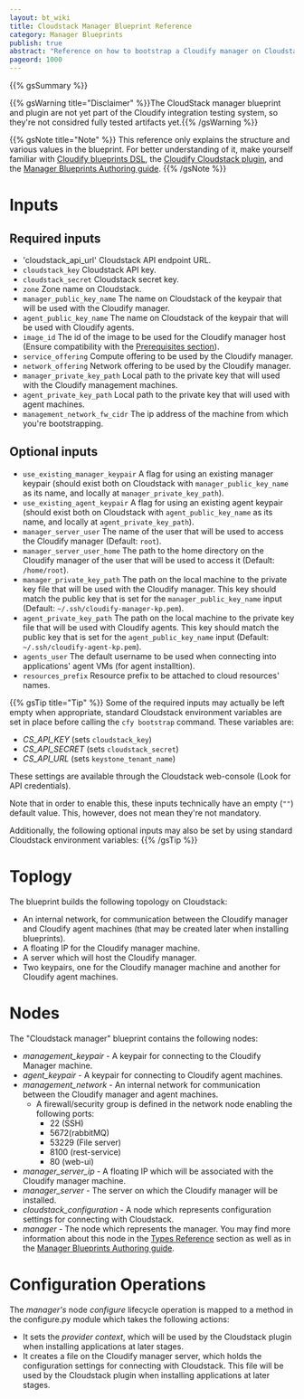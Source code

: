 ```yaml
---
layout: bt_wiki
title: Cloudstack Manager Blueprint Reference
category: Manager Blueprints
publish: true
abstract: "Reference on how to bootstrap a Cloudify manager on Cloudstack with networking"
pageord: 1000
---
```


{{% gsSummary %}}

{{% gsWarning title="Disclaimer" %}}The CloudStack manager blueprint and plugin are not yet part of the Cloudify integration testing system, so they're not considred fully tested artifacts yet.{{% /gsWarning %}}


{{% gsNote title="Note" %}}
This reference only explains the structure and various values in the blueprint. For better understanding of it, make yourself familiar with [Cloudify blueprints DSL](guide-blueprint.html), the [Cloudify Cloudstack plugin](http://github.com/cloudify-cosmo/cloudify-cloudstack-plugin), and the [Manager Blueprints Authoring guide](guide-authoring-manager-blueprints.html).
{{% /gsNote %}}

# Inputs

## Required inputs
* 'cloudstack_api_url' Cloudstack API endpoint URL.
* `cloudstack_key` Cloudstack API key.
* `cloudstack_secret` Cloudstack secret key.
* `zone` Zone name on Cloudstack.
* `manager_public_key_name` The name on Cloudstack of the keypair that will be used with the Cloudify manager.
* `agent_public_key_name` The name on Cloudstack of the keypair that will be used with Cloudify agents.
* `image_id` The id of the image to be used for the Cloudify manager host (Ensure compatibility with the [Prerequisites section](installation-general.html#prerequisites)).
* `service_offering` Compute offering to be used by the Cloudify manager.
* `network_offering` Network offering to be used by the Cloudify manager.
* `manager_private_key_path` Local path to the private key that will used with the Cloudify management machines.
* `agent_private_key_path` Local path to the private key that will used with agent machines.
* `management_network_fw_cidr` The ip address of the machine from which you're bootstrapping.

## Optional inputs
* `use_existing_manager_keypair` A flag for using an existing manager keypair (should exist both on Cloudstack with `manager_public_key_name` as its name, and locally at `manager_private_key_path`).
* `use_existing_agent_keypair` A flag for using an existing agent keypair (should exist both on Cloudstack with `agent_public_key_name` as its name, and locally at `agent_private_key_path`).
* `manager_server_user` The name of the user that will be used to access the Cloudify manager (Default: `root`).
* `manager_server_user_home` The path to the home directory on the Cloudify manager of the user that will be used to access it (Default: `/home/root`).
* `manager_private_key_path` The path on the local machine to the private key file that will be used with the Cloudify manager. This key should match the public key that is set for the `manager_public_key_name` input (Default: `~/.ssh/cloudify-manager-kp.pem`).
* `agent_private_key_path` The path on the local machine to the private key file that will be used with Cloudify agents. This key should match the public key that is set for the `agent_public_key_name` input (Default: `~/.ssh/cloudify-agent-kp.pem`).
* `agents_user` The default username to be used when connecting into applications' agent VMs (for agent installtion).
* `resources_prefix` Resource prefix to be attached to cloud resources' names.

{{% gsTip title="Tip" %}}
Some of the required inputs may actually be left empty when appropriate, standard Cloudstack environment variables are set in place before calling the `cfy bootstrap` command. These variables are:

  - *CS_API_KEY* (sets `cloudstack_key`)
  - *CS_API_SECRET* (sets `cloudstack_secret`)
  - *CS_API_URL* (sets `keystone_tenant_name`)

These settings are available through the Cloudstack web-console (Look for API credentials).

Note that in order to enable this, these inputs technically have an empty (`""`) default value. This, however, does not mean they're not mandatory.

Additionally, the following optional inputs may also be set by using standard Cloudstack environment variables:
{{% /gsTip %}}


# Toplogy

The blueprint builds the following topology on Cloudstack:

  - An internal network, for communication between the Cloudify manager and Cloudify agent machines (that may be created later when installing blueprints).
  - A floating IP for the Cloudify manager machine.
  - A server which will host the Cloudify manager.
  - Two keypairs, one for the Cloudify manager machine and another for Cloudify agent machines.

# Nodes

The "Cloudstack manager" blueprint contains the following nodes:

  - *management_keypair* - A keypair for connecting to the Cloudify Manager machine.
  - *agent_keypair* - A keypair for connecting to Cloudify agent machines.
  - *management_network* - An internal network for communication between the Cloudify manager and agent machines.
    - A firewall/security group is defined in the network node enabling the following ports:
      - 22 (SSH)
      - 5672(rabbitMQ)
      - 53229 (File server)
      - 8100 (rest-service)
      - 80 (web-ui)
  - *manager_server_ip* - A floating IP which will be associated with the Cloudify manager machine.
  - *manager_server* - The server on which the Cloudify manager will be installed.
  - *cloudstack_configuration* - A node which represents configuration settings for connecting with Cloudstack.
  - *manager* - The node which represents the manager. You may find more information about this node in the [Types Reference](#reference-types.html#cloudifymanager-type) section as well as in the [Manager Blueprints Authoring guide](guide-authoring-manager-blueprints.html).

# Configuration Operations

The *manager's* node *configure* lifecycle operation is mapped to a method in the configure.py module which takes the following actions:

  - It sets the *provider context*, which will be used by the Cloudstack plugin when installing applications at later stages.
  - It creates a file on the Cloudify manager server, which holds the configuration settings for connecting with Cloudstack. This file will be used by the Cloudstack plugin when installing applications at later stages.

